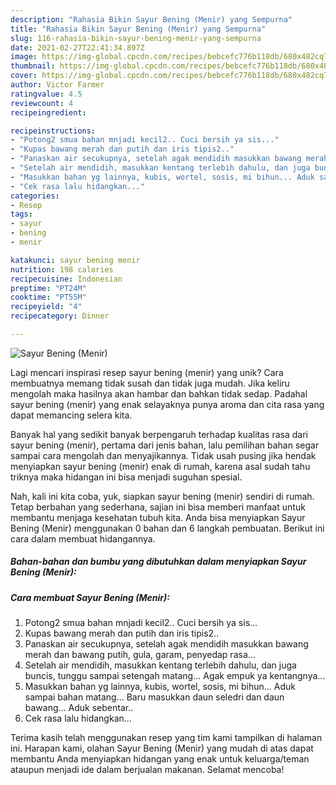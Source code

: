 ```yaml
---
description: "Rahasia Bikin Sayur Bening (Menir) yang Sempurna"
title: "Rahasia Bikin Sayur Bening (Menir) yang Sempurna"
slug: 116-rahasia-bikin-sayur-bening-menir-yang-sempurna
date: 2021-02-27T22:41:34.897Z
image: https://img-global.cpcdn.com/recipes/bebcefc776b118db/680x482cq70/sayur-bening-menir-foto-resep-utama.jpg
thumbnail: https://img-global.cpcdn.com/recipes/bebcefc776b118db/680x482cq70/sayur-bening-menir-foto-resep-utama.jpg
cover: https://img-global.cpcdn.com/recipes/bebcefc776b118db/680x482cq70/sayur-bening-menir-foto-resep-utama.jpg
author: Victor Farmer
ratingvalue: 4.5
reviewcount: 4
recipeingredient:

recipeinstructions:
- "Potong2 smua bahan mnjadi kecil2.. Cuci bersih ya sis..."
- "Kupas bawang merah dan putih dan iris tipis2.."
- "Panaskan air secukupnya, setelah agak mendidih masukkan bawang merah dan bawang putih, gula, garam, penyedap rasa..."
- "Setelah air mendidih, masukkan kentang terlebih dahulu, dan juga buncis, tunggu sampai setengah matang... Agak empuk ya kentangnya..."
- "Masukkan bahan yg lainnya, kubis, wortel, sosis, mi bihun... Aduk sampai bahan matang... Baru masukkan daun seledri dan daun bawang... Aduk sebentar.."
- "Cek rasa lalu hidangkan..."
categories:
- Resep
tags:
- sayur
- bening
- menir

katakunci: sayur bening menir 
nutrition: 198 calories
recipecuisine: Indonesian
preptime: "PT24M"
cooktime: "PT55M"
recipeyield: "4"
recipecategory: Dinner

---
```



![Sayur Bening (Menir)](https://img-global.cpcdn.com/recipes/bebcefc776b118db/680x482cq70/sayur-bening-menir-foto-resep-utama.jpg)

Lagi mencari inspirasi resep sayur bening (menir) yang unik? Cara membuatnya memang tidak susah dan tidak juga mudah. Jika keliru mengolah maka hasilnya akan hambar dan bahkan tidak sedap. Padahal sayur bening (menir) yang enak selayaknya punya aroma dan cita rasa yang dapat memancing selera kita.



Banyak hal yang sedikit banyak berpengaruh terhadap kualitas rasa dari sayur bening (menir), pertama dari jenis bahan, lalu pemilihan bahan segar sampai cara mengolah dan menyajikannya. Tidak usah pusing jika hendak menyiapkan sayur bening (menir) enak di rumah, karena asal sudah tahu triknya maka hidangan ini bisa menjadi suguhan spesial.


Nah, kali ini kita coba, yuk, siapkan sayur bening (menir) sendiri di rumah. Tetap berbahan yang sederhana, sajian ini bisa memberi manfaat untuk membantu menjaga kesehatan tubuh kita. Anda bisa menyiapkan Sayur Bening (Menir) menggunakan 0 bahan dan 6 langkah pembuatan. Berikut ini cara dalam membuat hidangannya.

<!--inarticleads1-->

##### Bahan-bahan dan bumbu yang dibutuhkan dalam menyiapkan Sayur Bening (Menir):





<!--inarticleads2-->

##### Cara membuat Sayur Bening (Menir):

1. Potong2 smua bahan mnjadi kecil2.. Cuci bersih ya sis...
1. Kupas bawang merah dan putih dan iris tipis2..
1. Panaskan air secukupnya, setelah agak mendidih masukkan bawang merah dan bawang putih, gula, garam, penyedap rasa...
1. Setelah air mendidih, masukkan kentang terlebih dahulu, dan juga buncis, tunggu sampai setengah matang... Agak empuk ya kentangnya...
1. Masukkan bahan yg lainnya, kubis, wortel, sosis, mi bihun... Aduk sampai bahan matang... Baru masukkan daun seledri dan daun bawang... Aduk sebentar..
1. Cek rasa lalu hidangkan...




Terima kasih telah menggunakan resep yang tim kami tampilkan di halaman ini. Harapan kami, olahan Sayur Bening (Menir) yang mudah di atas dapat membantu Anda menyiapkan hidangan yang enak untuk keluarga/teman ataupun menjadi ide dalam berjualan makanan. Selamat mencoba!
